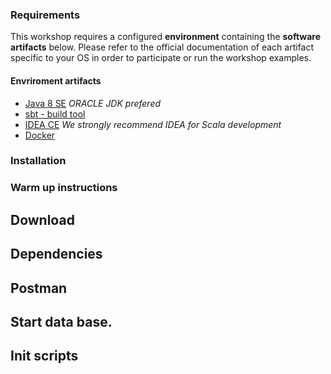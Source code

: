 ### Requirements

This workshop requires a configured __environment__ containing the __software artifacts__ below.
Please refer to the official documentation of each artifact specific to your OS in order to 
participate or run the workshop examples.

#### Envriroment artifacts

* [Java 8 SE](http://www.oracle.com/technetwork/java/javase/overview/java8-2100321.html) _ORACLE JDK prefered_
* [sbt - build tool](http://www.scala-sbt.org/)
* [IDEA CE](https://www.jetbrains.com/idea/download/) _We strongly recommend IDEA for Scala development_
* [Docker](https://www.docker.com/)

### Installation
### Warm up instructions
## Download
## Dependencies
## Postman
## Start data base.
## Init scripts

